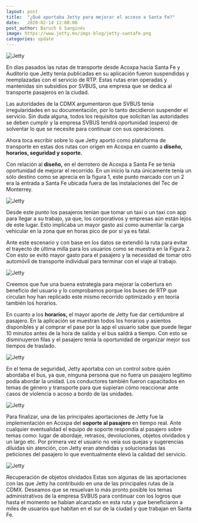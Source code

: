 ```yaml
---
layout: post
title:  "¿Qué aportaba Jetty para mejorar el acceso a Santa Fe?"
date:   2020-02-14 12:00:00
post_author: Baruch G Sanginés
image: https://www.jetty.mx/imgs-blog/jetty-santafe.png
categories: update
---
```

![Jetty]({{site.baseurl}}/imgs-blog/jetty-santafe.png)

En días pasados las rutas de transporte desde  Acoxpa hacia Santa Fe y Auditorio que Jetty tenía publicadas en su aplicación fueron suspendidas y reemplazadas con el servicio de RTP. Estas rutas eran operadas y mantenidas sin subsidios por SVBUS, una empresa que se dedica al transporte pasajeros en la ciudad.

Las autoridades de la CDMX argumentaron que SVBUS tenía irregularidades en su documentación, por lo tanto decidieron suspender el servicio. Sin duda alguna, todos los requisitos que solicitan las autoridades se deben cumplir y la empresa SVBUS tendrá oportunidad (espero) de solventar lo que se necesite para continuar con sus operaciones.

Ahora toca escribir sobre lo que Jetty aportó como plataforma de transporte en estas dos rutas con origen en Acoxpa en cuanto a <b>diseño, horarios, seguridad y soporte.</b>

Con relación al <b>diseño,</b> en el derrotero de Acoxpa a Santa Fe se tenía oportunidad de mejorar el recorrido. En un inicio la ruta únicamente tenía un sólo destino como se aprecia en la figura 1, este punto marcado con un 2 era la entrada a Santa Fe ubicada fuera de las instalaciones del Tec de Monterrey.

![Jetty]({{site.baseurl}}/imgs-blog/Jetty-santafe-1.png)

Desde este punto los pasajeros tenían que tomar un taxi o un taxi con app para llegar a su trabajo, ya que, los corporativos y empresas aún están lejos de este lugar. Esto implicaba un mayor gasto así como aumentar la carga vehicular en la zona que en horas pico de por sí ya es fatal.

Ante este escenario y con base en los datos se extendió la ruta para evitar el trayecto de última milla para los usuarios como se muestra en la Figura 2. Con esto se evitó mayor gasto para el pasajero y la necesidad de tomar otro automóvil de transporte individual para terminar con el viaje al trabajo.

![Jetty]({{site.baseurl}}/imgs-blog/Jetty-santafe-2.png)

Creemos que fue una buena estrategia para mejorar la cobertura en beneficio del usuario  y lo comprobamos porque los buses de RTP que circulan hoy  han replicado este mismo recorrido optimizado y en teoría también los horarios.

En cuanto a los <b>horarios,</b> el mayor aporte de Jetty fue dar certidumbre al pasajero. En la aplicación se muestran todos los horarios y asientos disponibles y al comprar el pase por la app el usuario sabe que puede llegar 10 minutos antes de la hora de salida y el bus saldrá a tiempo. Con esto se disminuyeron filas y el pasajero tenía la oportunidad de organizar mejor sus tiempos de traslado.

![Jetty]({{site.baseurl}}/imgs-blog/Jetty-santafe-3.png)

En el tema de seguridad, Jetty aportaba con un control sobre quién abordaba el bus, ya que, ninguna persona que no fuera un pasajero legítimo podía abordar la unidad. Los conductores también fueron capacitados en temas de género y transporte para que supieran cómo reaccionar ante casos de violencia o acoso a bordo de las unidades.

![Jetty]({{site.baseurl}}/imgs-blog/Jetty-santafe-4.png)

Para finalizar, una de las principales aportaciones de Jetty fue la implementación en Acoxpa del <b>soporte al pasajero</b> en tiempo real. Ante cualquier eventualidad el equipo de soporte respondía al pasajero sobre temas como: lugar de abordaje, retrasos, devoluciones, objetos olvidados y un largo etc. Por primera vez el usuario no veía sus quejas y sugerencias diluidas sin atención, con Jetty eran atendidas y solucionadas las peticiones del pasajero lo que eventualmente elevó la calidad del servicio.

![Jetty]({{site.baseurl}}/imgs-blog/Jetty-santafe-5.png)

Recuperación de objetos olvidados
Estas son algunas de las aportaciones con las que Jetty ha contribuido en una de las principales rutas de la CDMX. Deseamos que se resuelvan lo más pronto posible los temas administrativos de la empresa SVBUS para continuar con los logros que hasta el momento se habían alcanzado en esta ruta y que beneficiaron a miles de usuarios que habitan en el sur de la ciudad y que trabajan en Santa Fe.

